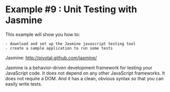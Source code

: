 Example #9 : Unit Testing with Jasmine
===========

This example will show you how to:
	
	- download and set up the Jasmine javascript testing tool
	- create a sample application to run some tests

Jasmine: http://pivotal.github.com/jasmine/

Jasmine is a behavior-driven development framework for testing your JavaScript code. It does not depend on any other JavaScript frameworks. It does not require a DOM. And it has a clean, obvious syntax so that you can easily write tests.